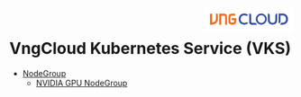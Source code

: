 <div style="float: right;"><img src="../images/01.png" width="160px" /></div><br>


# VngCloud Kubernetes Service (VKS)
- [NodeGroup](nodegroup.md)
  - [NVIDIA GPU NodeGroup](gpu/nvidia.md)